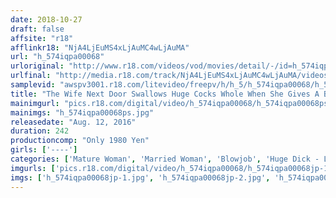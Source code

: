 ```yaml
---
date: 2018-10-27
draft: false
affsite: "r18"
afflinkr18: "NjA4LjEuMS4xLjAuMC4wLjAuMA"
url: "h_574iqpa00068"
urloriginal: "http://www.r18.com/videos/vod/movies/detail/-/id=h_574iqpa00068"
urlfinal: "http://media.r18.com/track/NjA4LjEuMS4xLjAuMC4wLjAuMA/videos/vod/movies/detail/-/id=h_574iqpa00068"
samplevid: "awspv3001.r18.com/litevideo/freepv/h/h_5/h_574iqpa00068/h_574iqpa00068_dmb_w.mp4"
title: "The Wife Next Door Swallows Huge Cocks Whole When She Gives A Blowjob 4 Hours, 30 Girls"
mainimgurl: "pics.r18.com/digital/video/h_574iqpa00068/h_574iqpa00068ps.jpg"
mainimgs: "h_574iqpa00068ps.jpg"
releasedate: "Aug. 12, 2016"
duration: 242
productioncomp: "Only 1980 Yen"
girls: ['----']
categories: ['Mature Woman', 'Married Woman', 'Blowjob', 'Huge Dick - Large Dick', 'Compilation', 'Over 4 Hours']
imgurls: ['pics.r18.com/digital/video/h_574iqpa00068/h_574iqpa00068jp-1.jpg', 'pics.r18.com/digital/video/h_574iqpa00068/h_574iqpa00068jp-2.jpg', 'pics.r18.com/digital/video/h_574iqpa00068/h_574iqpa00068jp-3.jpg', 'pics.r18.com/digital/video/h_574iqpa00068/h_574iqpa00068jp-4.jpg', 'pics.r18.com/digital/video/h_574iqpa00068/h_574iqpa00068jp-5.jpg', 'pics.r18.com/digital/video/h_574iqpa00068/h_574iqpa00068jp-6.jpg', 'pics.r18.com/digital/video/h_574iqpa00068/h_574iqpa00068jp-7.jpg', 'pics.r18.com/digital/video/h_574iqpa00068/h_574iqpa00068jp-8.jpg', 'pics.r18.com/digital/video/h_574iqpa00068/h_574iqpa00068jp-9.jpg', 'pics.r18.com/digital/video/h_574iqpa00068/h_574iqpa00068jp-10.jpg', 'pics.r18.com/digital/video/h_574iqpa00068/h_574iqpa00068jp-11.jpg', 'pics.r18.com/digital/video/h_574iqpa00068/h_574iqpa00068jp-12.jpg', 'pics.r18.com/digital/video/h_574iqpa00068/h_574iqpa00068jp-13.jpg', 'pics.r18.com/digital/video/h_574iqpa00068/h_574iqpa00068jp-14.jpg', 'pics.r18.com/digital/video/h_574iqpa00068/h_574iqpa00068jp-15.jpg', 'pics.r18.com/digital/video/h_574iqpa00068/h_574iqpa00068jp-16.jpg', 'pics.r18.com/digital/video/h_574iqpa00068/h_574iqpa00068jp-17.jpg', 'pics.r18.com/digital/video/h_574iqpa00068/h_574iqpa00068jp-18.jpg', 'pics.r18.com/digital/video/h_574iqpa00068/h_574iqpa00068jp-19.jpg', 'pics.r18.com/digital/video/h_574iqpa00068/h_574iqpa00068jp-20.jpg']
imgs: ['h_574iqpa00068jp-1.jpg', 'h_574iqpa00068jp-2.jpg', 'h_574iqpa00068jp-3.jpg', 'h_574iqpa00068jp-4.jpg', 'h_574iqpa00068jp-5.jpg', 'h_574iqpa00068jp-6.jpg', 'h_574iqpa00068jp-7.jpg', 'h_574iqpa00068jp-8.jpg', 'h_574iqpa00068jp-9.jpg', 'h_574iqpa00068jp-10.jpg', 'h_574iqpa00068jp-11.jpg', 'h_574iqpa00068jp-12.jpg', 'h_574iqpa00068jp-13.jpg', 'h_574iqpa00068jp-14.jpg', 'h_574iqpa00068jp-15.jpg', 'h_574iqpa00068jp-16.jpg', 'h_574iqpa00068jp-17.jpg', 'h_574iqpa00068jp-18.jpg', 'h_574iqpa00068jp-19.jpg', 'h_574iqpa00068jp-20.jpg']
---
```

